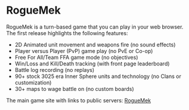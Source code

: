 RogueMek
========

RogueMek is a turn-based game that you can play in your web browser. The first release highlights the following features:

* 2D Animated unit movement and weapons fire (no sound effects)
* Player versus Player (PvP) game play (no PvE or Co-op)
* Free For All/Team FFA game mode (no objectives)
* Win/Loss and Kill/Death tracking (with front page leaderboard)
* Battle log recording (no replays)
* 90+ stock 3025 era Inner Sphere units and technology (no Clans or customization)
* 30+ maps to wage battle on (no custom boards)


The main game site with links to public servers:
[RogueMek](http://harbdog.github.io/roguemek/ "RogueMek Site")
